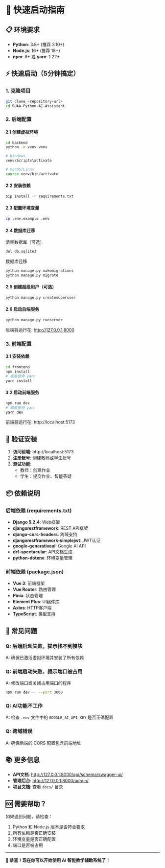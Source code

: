 # 🚀 快速启动指南

## 📋 环境要求

- **Python**: 3.8+ (推荐 3.10+)
- **Node.js**: 16+ (推荐 18+)
- **npm**: 8+ 或 **yarn**: 1.22+

## ⚡ 快速启动（5分钟搞定）

### 1. 克隆项目
```bash
git clone <repository-url>
cd BUAA-Python-AI-Assistant
```

### 2. 后端配置

#### 2.1 创建虚拟环境
```bash
cd backend
python -m venv venv

# Windows
venv\Scripts\activate

# macOS/Linux
source venv/bin/activate
```

#### 2.2 安装依赖
```bash
pip install -r requirements.txt
```

#### 2.3 配置环境变量
```bash
cp .env.example .env
```

#### 2.4 数据库迁移

清空数据库（可选）
```bash
del db.sqlite3 
```

数据库迁移

```bash
python manage.py makemigrations
python manage.py migrate
```

#### 2.5 创建超级用户（可选）
```bash
python manage.py createsuperuser
```

#### 2.6 启动后端服务
```bash
python manage.py runserver
```
后端将运行在: http://127.0.0.1:8000

### 3. 前端配置

#### 3.1 安装依赖

```bash
cd frontend
npm install
# 或者使用 yarn
yarn install
```

#### 3.2 启动前端服务
```bash
npm run dev
# 或者使用 yarn
yarn dev
```
前端将运行在: http://localhost:5173

## 🎯 验证安装

1. **访问前端**: http://localhost:5173
2. **注册账号**: 创建教师或学生账号
3. **测试功能**: 
   - 教师：创建作业
   - 学生：提交作业、智能答疑

## 📦 依赖说明

### 后端依赖 (requirements.txt)
- **Django 5.2.4**: Web框架
- **djangorestframework**: REST API框架
- **django-cors-headers**: 跨域支持
- **djangorestframework-simplejwt**: JWT认证
- **google-generativeai**: Google AI API
- **drf-spectacular**: API文档生成
- **python-dotenv**: 环境变量管理

### 前端依赖 (package.json)
- **Vue 3**: 前端框架
- **Vue Router**: 路由管理
- **Pinia**: 状态管理
- **Element Plus**: UI组件库
- **Axios**: HTTP客户端
- **TypeScript**: 类型支持

## 🔧 常见问题

### Q: 后端启动失败，提示找不到模块
A: 确保已激活虚拟环境并安装了所有依赖

### Q: 前端启动失败，提示端口被占用
A: 修改端口或关闭占用端口的程序
```bash
npm run dev -- --port 3000
```

### Q: AI功能不工作
A: 检查 `.env` 文件中的 `GOOGLE_AI_API_KEY` 是否正确配置

### Q: 跨域错误
A: 确保后端的 CORS 配置包含前端地址

## 📚 更多信息

- **API文档**: http://127.0.0.1:8000/api/schema/swagger-ui/
- **管理后台**: http://127.0.0.1:8000/admin/
- **项目文档**: 查看 `docs/` 目录

## 🆘 需要帮助？

如果遇到问题，请检查：
1. Python 和 Node.js 版本是否符合要求
2. 所有依赖是否正确安装
3. 环境变量是否正确配置
4. 端口是否被占用

---

**🎉 恭喜！现在你可以开始使用 AI 智能教学辅助系统了！**
